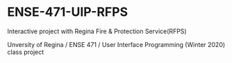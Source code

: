 # ENSE-471-UIP-RFPS
Interactive project with Regina Fire &amp; Protection Service(RFPS)

Unversity of Regina / ENSE 471 / User Interface Programming (Winter 2020) class project

